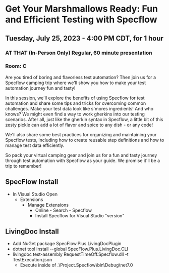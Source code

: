 # Get Your Marshmallows Ready: Fun and Efficient Testing with Specflow

## Tuesday, July 25, 2023 - 4:00 PM CDT, for 1 hour

### AT THAT (In-Person Only) Regular, 60 minute presentation

### Room: C

Are you tired of boring and flavorless test automation? Then join us for a Specflow camping trip where we'll show you how to make your test automation journey fun and tasty!

In this session, we'll explore the benefits of using Specflow for test automation and share some tips and tricks for overcoming common challenges. Make your test data look like s'mores ingredients! And who knows? We might even find a way to work gherkins into our testing scenarios. After all, just like the gherkin syntax in Specflow, a little bit of this zesty pickle can add a lot of flavor and spice to any dish - or any code!

We'll also share some best practices for organizing and maintaining your Specflow tests, including how to create reusable step definitions and how to manage test data efficiently.

So pack your virtual camping gear and join us for a fun and tasty journey through test automation with Specflow as your guide. We promise it'll be a trip to remember!

## SpecFlow Install

- In Visual Studio Open
  - Extensions
    - Manage Extensions
      - Online - Search - Specflow
      - Install Specflow for Visual Studio "version"

## LivingDoc Install

- Add NuGet package SpecFlow.Plus.LivingDocPlugin
- dotnet tool install --global SpecFlow.Plus.LivingDoc.CLI
- livingdoc test-assembly RequestTimeOff.Specflow.dll -t TestExecution.json
  - Execute inside of .\Project.Specflow\bin\Debug\net7.0
